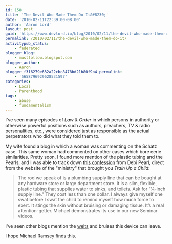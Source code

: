 ```yaml
---
id: 158
title: 'The Devil Who Made Them Do It&#8230;'
date: '2010-02-11T22:39:00-08:00'
author: 'Aaron Lord'
layout: post
guid: 'https://www.devlord.io/blog/2010/02/11/the-devil-who-made-them-do-it/'
permalink: /2010/02/11/the-devil-who-made-them-do-it/
activitypub_status:
    - federated
blogger_blog:
    - mustfollow.blogspot.com
blogger_author:
    - Aaron
blogger_f316279e632a22cbc8478bd21b80f9b4_permalink:
    - '5658796929628531597'
categories:
    - Local
    - Parenthood
tags:
    - abuse
    - fundamentalism
---
```


I've seen many episodes of <em>Law &amp; Order</em> in which persons in authority or otherwise powerful positions such as authors, preachers, TV &amp; radio personalities, etc., were considered just as responsible as the actual perpetrators who did what they told them to.

My wife found a blog in which a woman was commenting on the Schatz case. This same woman had commented on other cases which bore eerie similarities. Pretty soon, I found more mention of the plastic tubing and the Pearls, and I was able to track down <a href="http://www.nogreaterjoy.org/index.php?id=48&amp;tx_ttnews[tt_news]=93&amp;tx_ttnews[backPid]=28&amp;cHash=557f0a0c46#">this confession</a> from Debi Pearl, direct from the website of the "ministry" that brought you <em>Train Up a Child</em>:
<blockquote>The rod we speak of is a plumbing supply line that can be bought at any hardware store or large department store. It is a slim, flexible, plastic tubing that supplies water to sinks, and toilets. Ask for "¼-inch supply line." They cost less than one dollar. I always give myself one swat before I swat the child to remind myself how much force to exert. It stings the skin without bruising or damaging tissue. It’s a real attention-getter. Michael demonstrates its use in our new Seminar videos.</blockquote>
I've seen other blogs mention the <a href="https://www.salon.com/2006/05/25/the_pearls/">welts</a> and <span class="removed_link" title="http://www.tulipgirl.com/mt/archives/001058.html">bruises</span> this device can leave.

I hope Michael Ramsey finds this.